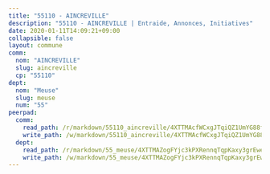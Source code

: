 ```yaml
---
title: "55110 - AINCREVILLE"
description: "55110 - AINCREVILLE | Entraide, Annonces, Initiatives"
date: 2020-01-11T14:09:21+09:00
collapsible: false
layout: commune
comm:
  nom: "AINCREVILLE"
  slug: aincreville
  cp: "55110"
dept:
  nom: "Meuse"
  slug: meuse
  num: "55"
peerpad:
  comm:
    read_path: /r/markdown/55110_aincreville/4XTTMAcfWCxgJTqiQZ1UmYG88fQvxEmy5HWPiqwxaswGQpcoL
    write_path: /w/markdown/55110_aincreville/4XTTMAcfWCxgJTqiQZ1UmYG88fQvxEmy5HWPiqwxaswGQpcoL-K3TgUffSbft5AUwnsz2PjCgLVYYomiboVFFCdBYiUCT2LQxFwBhpb4Y4ogGEgBj3q9D1JCSC1wJ8dw4sq1sgEUPBXyYumUuko7CJ3crAsC9uzgjCVQRQtxtmv33a4pp9RR3sFZEJ
  dept:
    read_path: /r/markdown/55_meuse/4XTTMAZogFYjc3kPXRennqTqpKaxy3grEwemFqg29rwkrPVit
    write_path: /w/markdown/55_meuse/4XTTMAZogFYjc3kPXRennqTqpKaxy3grEwemFqg29rwkrPVit-K3TgUKFK4U3KduRmUzLc9vHoSRQG77sF2Wbs3cyWXobZcgb6TfASJcGDPror5ZZanBF6Mpjeq1Ushd16Pu9ha9F7F38qzhQqES3b79Xt7LuU1tzmWNED66pWnroExmsHxWtFur2G
---
```


